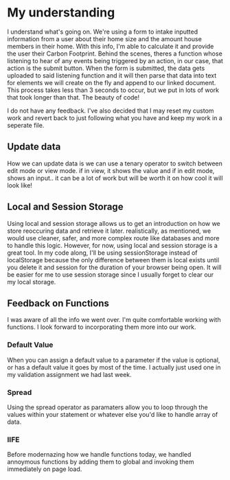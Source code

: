 # My understanding
I understand what's going on. We're using a form to intake inputted information from a user about their home size and the amount house members in their home. With this info, I'm able to calculate it and provide the user their Carbon Footprint. Behind the scenes, theres a function whose listening to hear of any events being triggered by an action, in our case, that action is the submit button. When the form is submitted, the data gets uploaded to said listening function and it will then parse that data into text for elements we will create on the fly and append to our linked document. This process takes less than 3 seconds to occur, but we put in lots of work that took longer than that. The beauty of code!

I do not have any feedback. I've also decided that I may reset my custom work and revert back to just following what you have and keep my work in a seperate file.

## Update data
How we can update data is we can use a tenary operator to switch between edit mode or view mode. if in view, it shows the value and if in edit mode, shows an input.. it can be a lot of work but will be worth it on how cool it will look like!

## Local and Session Storage
Using local and session storage allows us to get an introduction on how we store reoccuring data and retrieve it later. realistically, as mentioned, we would use cleaner, safer, and more complex route like databases and more to handle this logic. However, for now, using local and session storage is a great tool.
In my code along, I'll be using sessionStorage instead of localStorage because the only difference between them is local exists until you delete it and session for the duration of your browser being open. It will be easier for me to use session storage since I usually forget to clear our my local storage.

## Feedback on Functions

I was aware of all the info we went over. I'm quite comfortable working with functions. I look forward to incorporating them more into our work.

### Default Value

When you can assign a default value to a parameter if the value is optional, or has a default value it goes by most of the time. I actually just used one in my validation assignment we had last week.

### Spread 

Using the spread operator as paramaters allow you to loop through the values within your statement or whatever else you'd like to handle array of data.

### IIFE

Before modernazing how we handle functions today, we handled annoymous functions by adding them to global and invoking them immediately on page load.